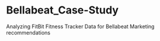# Bellabeat_Case-Study
Analyzing FitBit Fitness Tracker Data for Bellabeat Marketing recommendations 
